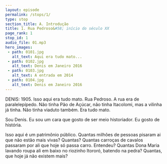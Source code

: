 ```yaml
---
layout: episode
permalink: /stops/1/
type: stop
section_title: A. Introdução
title: 1. Rua Pedroso&#58; início do século XX
page_rank: 1
stop_id: 1
audio_file: 01.mp3
hero_images:
 - path: 0101.jpg
   alt_text: Aqui era tudo mato...
 - path: 0102.jpg
   alt_text: Denis em Janeiro 2016
 - path: 0103.jpg
   alt_text: A entrada em 2014
 - path: 0104.jpg
   alt_text: Denis em Janeiro 2016
---
```


DENIS:
1905. Isso aqui era tudo mato. Rua Pedroso. A rua era de paralelepípedo. Não tinha Pão de Açúcar, não tinha Itacolomi, mas a vilinha já tinha. Não tinha viaduto também. Era tudo mato.

Sou Denis. Eu sou um cara que gosto de ser meio historiador. Eu gosto de história.

Isso aqui é um patrimônio público. 
Quantas milhões de pessoas pisaram ai que não estão mais vivas? Quantas?
Quantas carroças de cavalos passaram por ali que hoje só passa carro.
Entendeu?
Quantas Dona Maria lavando roupa ali em baixo no riozinho Itororó, batendo na pedra? 
Quantas, que hoje já não existem mais?
